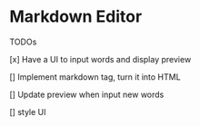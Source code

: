 # Markdown Editor

TODOs

[x] Have a UI to input words and display preview

[] Implement markdown tag, turn it into HTML 

[] Update preview when input new words

[] style UI